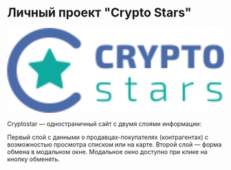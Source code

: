 # Личный проект "Crypto Stars"

<img width="600" alt="" src="./img/svg/crypto-stars-logo.svg" />

Cryptostar — одностраничный сайт с двумя слоями информации:

Первый слой с данными о продавцах-покупателях (контрагентах) с возможностью просмотра списком или на карте.
Второй слой — форма обмена в модальном окне. Модальное окно доступно при клике на кнопку обменять.
